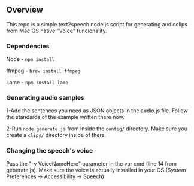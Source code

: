 ## Overview

This repo is a simple text2speech node.js script for generating audioclips from Mac OS native "Voice" funcionality.

### Dependencies

Node - `npm install`

ffmpeg - `brew install ffmpeg`

Lame - `npm install lame`

### Generating audio samples

1-Add the sentences you need as JSON objects in the audio.js file. Follow the standards of the example written there now.

2-Run `node generate.js` from inside the `config/` directory. Make sure you create a `clips/` directory inside of there.

### Changing the speech's voice

Pass the "-v VoiceNameHere" parameter in the var cmd (line 14 from generate.js). Make sure the voice is actually installed in your OS (System Preferences -> Accessibility -> Speech)